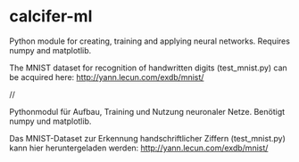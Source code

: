 # calcifer-ml
Python module for creating, training and applying neural networks. 
Requires numpy and matplotlib.

The MNIST dataset for recognition of handwritten digits (test_mnist.py) can be acquired here: 
http://yann.lecun.com/exdb/mnist/

// 

Pythonmodul für Aufbau, Training und Nutzung neuronaler Netze.
Benötigt numpy und matplotlib.

Das MNIST-Dataset zur Erkennung handschriftlicher Ziffern (test_mnist.py) kann hier heruntergeladen werden:
http://yann.lecun.com/exdb/mnist/
